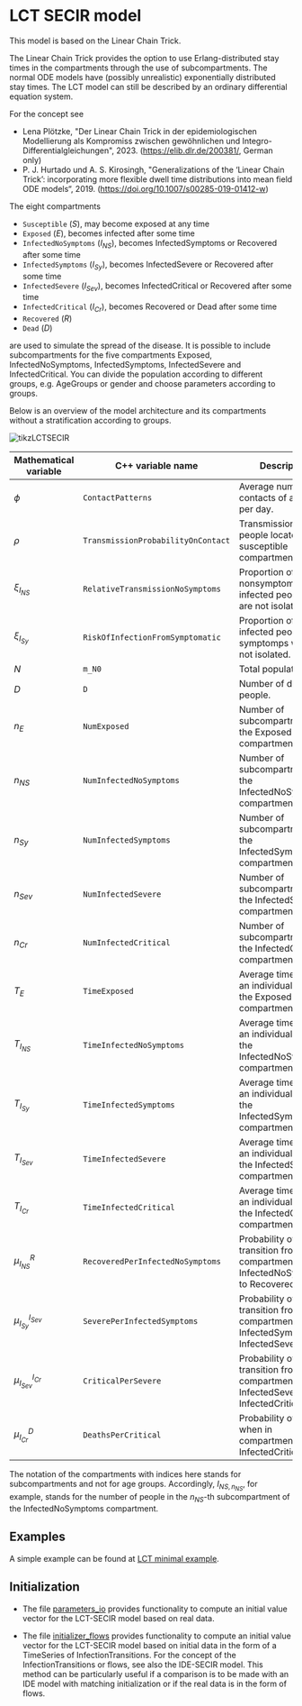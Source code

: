 # LCT SECIR model

This model is based on the Linear Chain Trick. 

The Linear Chain Trick provides the option to use Erlang-distributed stay times in the compartments through the use of subcompartments. 
The normal ODE models have (possibly unrealistic) exponentially distributed stay times.
The LCT model can still be described by an ordinary differential equation system.

For the concept see 
- Lena Plötzke, "Der Linear Chain Trick in der epidemiologischen Modellierung als Kompromiss zwischen gewöhnlichen und Integro-Differentialgleichungen", 2023. (https://elib.dlr.de/200381/, German only)
- P. J. Hurtado und A. S. Kirosingh, "Generalizations of the ‘Linear Chain Trick’: incorporating more flexible dwell time distributions into mean field ODE models“, 2019. (https://doi.org/10.1007/s00285-019-01412-w)

The eight compartments 
- `Susceptible` ($S$), may become exposed at any time
- `Exposed` ($E$), becomes infected after some time
- `InfectedNoSymptoms` ($I_{NS}$), becomes InfectedSymptoms or Recovered after some time
- `InfectedSymptoms` ($I_{Sy}$), becomes InfectedSevere or Recovered after some time
- `InfectedSevere` ($I_{Sev}$), becomes InfectedCritical or Recovered after some time
- `InfectedCritical` ($I_{Cr}$), becomes Recovered or Dead after some time
- `Recovered` ($R$)
- `Dead` ($D$)

are used to simulate the spread of the disease. 
It is possible to include subcompartments for the five compartments Exposed, InfectedNoSymptoms, InfectedSymptoms, InfectedSevere and InfectedCritical.
You can divide the population according to different groups, e.g. AgeGroups or gender and choose parameters according to groups.

Below is an overview of the model architecture and its compartments without a stratification according to groups.

![tikzLCTSECIR](https://github.com/SciCompMod/memilio/assets/70579874/6a5d5a95-20f9-4176-8894-c091bd48bfb7)

| Mathematical variable                   | C++ variable name | Description |
|---------------------------- | --------------- | -------------------------------------------------------------------------------------------------- |
| $\phi$                      |  `ContactPatterns`               | Average number of contacts of a person per day. |
| $\rho$                      |  `TransmissionProbabilityOnContact`               | Transmission risk for people located in the susceptible compartments. |
| $\xi_{I_{NS}}$               |  `RelativeTransmissionNoSymptoms`               | Proportion of nonsymptomatically infected people who are not isolated. |
| $\xi_{I_{Sy}}$               | `RiskOfInfectionFromSymptomatic`                | Proportion of infected people with symptomps who are not isolated. |
| $N$                         | `m_N0`   | Total population. |
| $D$                         |  `D`  | Number of death people. |
| $n_E$                         |  `NumExposed`  | Number of subcompartments of the Exposed compartment. |
| $n_{NS}$                         |  `NumInfectedNoSymptoms`  | Number of subcompartments of the InfectedNoSymptoms compartment. |
| $n_{Sy}$                         |  `NumInfectedSymptoms`  | Number of subcompartments of the InfectedSymptoms compartment. |
| $n_{Sev}$                         |`NumInfectedSevere`  | Number of subcompartments of the InfectedSevere compartment.|
| $n_{Cr}$                         |  `NumInfectedCritical`  | Number of subcompartments of the InfectedCritical compartment. |
| $T_E$                    |  `TimeExposed`               | Average time in days an individual stays in the Exposed compartment. |
| $T_{I_{NS}}$                    |  `TimeInfectedNoSymptoms`               | Average time in days an individual stays in the InfectedNoSymptoms compartment. |
| $T_{I_{Sy}}$                    |  `TimeInfectedSymptoms`               | Average time  in days an individual stays in the InfectedSymptoms compartment. |
| $T_{I_{Sev}}$                       |  `TimeInfectedSevere`               | Average time in days an individual stays in the InfectedSevere compartment. |
| $T_{I_{Cr}}$                       |  `TimeInfectedCritical`               | Average time in days an individual stays in the InfectedCritical compartment. |
| $\mu_{I_{NS}}^{R}$              |   `RecoveredPerInfectedNoSymptoms`              | Probability of transition from compartment InfectedNoSymptoms to Recovered. |  
| $\mu_{I_{Sy}}^{I_{Sev}}$              |   `SeverePerInfectedSymptoms`              | Probability of transition from compartment InfectedSymptoms to InfectedSevere. |
| $\mu_{I_{Sev}}^{I_{Cr}}$              |   `CriticalPerSevere`              | Probability of transition from compartment InfectedSevere to InfectedCritical. |  
| $\mu_{I_{Cr}}^{D}$              |   `DeathsPerCritical`              | Probability of dying when in compartment InfectedCritical. |   

The notation of the compartments with indices here stands for subcompartments and not for age groups. Accordingly, $I_{NS,n_{NS}}$, for example, stands for the number of people in the $n_{NS}$-th subcompartment of the InfectedNoSymptoms compartment.


## Examples

A simple example can be found at [LCT minimal example](../../examples/lct_secir.cpp).

## Initialization

- The file [parameters_io](parameters_io.h) provides functionality to compute an initial value vector for the LCT-SECIR model based on real data.

- The file [initializer_flows](initializer_flows.h) provides functionality to compute an initial value vector for the LCT-SECIR model based on initial data in the form of a TimeSeries of InfectionTransitions. For the concept of the InfectionTransitions or flows, see also the IDE-SECIR model. This method can be particularly useful if a comparison is to be made with an IDE model with matching initialization or if the real data is in the form of flows.

